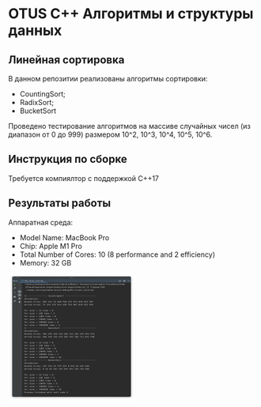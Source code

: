 # OTUS C++ Алгоритмы и структуры данных

## Линейная сортировка

В данном репозитии реализованы алгоритмы сортировки:
- CountingSort;
- RadixSort;
- BucketSort

Проведено тестирование алгоритмов на массиве случайных чисел (из диапазон от 0 до 999) размером 10^2, 10^3, 10^4, 10^5, 10^6.

## Инструкция по сборке

Требуется компиялтор с поддержкой C++17

## Результаты работы

Аппаратная среда:
- Model Name: MacBook Pro
- Chip:	Apple M1 Pro
- Total Number of Cores: 10 (8 performance and 2 efficiency)
- Memory: 32 GB

<p align="left">
  <img src="additional/SortTesting.png" style="width:256px; height:256px;">
</p>
